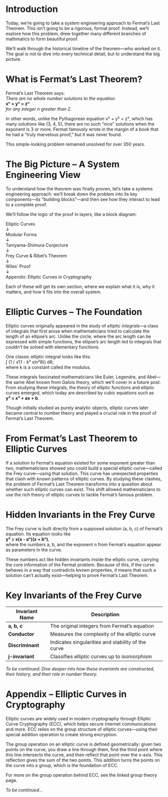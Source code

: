 
# Introduction
Today, we’re going to take a system engineering approach to Fermat’s Last Theorem. This isn’t going to be a rigorous, formal proof. Instead, we’ll explore how this problem, drew together many different branches of mathmatics to form beautiful proof.

We’ll walk through the historical timeline of the theorem—who worked on it. The goal is not to dive into every technical detail, but to understand the big picture.


# What is Fermat’s Last Theorem?
Fermat’s Last Theorem says:  
*There are no whole number solutions to the equation*  
**xⁿ + yⁿ = zⁿ**  
*for any integer n greater than 2.*

In other words, unlike the Pythagorean equation x² + y² = z², which has many solutions like (3, 4, 5), there are no such “nice” solutions when the exponent is 3 or more. Fermat famously wrote in the margin of a book that he had a “truly marvelous proof,” but it was never found.

This simple-looking problem remained unsolved for over 350 years.

# The Big Picture – A System Engineering View
To understand how the theorem was finally proven, let’s take a systems engineering approach: we’ll break down the problem into its key components—its “building blocks”—and then see how they interact to lead to a complete proof.

We’ll follow the logic of the proof in layers, like a block diagram:

Elliptic Curves  
↓  
Modular Forms  
↓  
Taniyama-Shimura Conjecture  
↓  
Frey Curve & Ribet’s Theorem  
↓  
Wiles’ Proof  
↓  
Appendix: Elliptic Curves in Cryptography

Each of these will get its own section, where we explain what it is, why it matters, and how it fits into the overall system.

# Elliptic Curves – The Foundation
Elliptic curves originally appeared in the study of *elliptic integrals*—a class of integrals that first arose when mathematicians tried to calculate the length of an ellipse’s arc. Unlike the circle, where the arc length can be expressed with simple functions, the ellipse’s arc length led to integrals that couldn’t be solved with elementary functions.

One classic elliptic integral looks like this:  
∫ (1 / √(1 - k² sin²θ)) dθ,  
where k is a constant called the modulus.

These integrals fascinated mathematicians like Euler, Legendre, and Abel—the same Abel known from Galois theory, which we’ll cover in a future post. From studying these integrals, the theory of elliptic functions and elliptic curves emerged, which today are described by cubic equations such as  
**y² = x³ + ax + b**.

Though initially studied as purely analytic objects, elliptic curves later became central to number theory and played a crucial role in the proof of Fermat’s Last Theorem.

# From Fermat’s Last Theorem to Elliptic Curves
If a solution to Fermat’s equation existed for some exponent greater than two, mathematicians showed you could build a special elliptic curve—called the Frey curve—using that solution. This curve has unexpected properties that clash with known patterns of elliptic curves. By studying these clashes, the problem of Fermat’s Last Theorem transforms into a question about whether such elliptic curves can exist. This shift allowed mathematicians to use the rich theory of elliptic curves to tackle Fermat’s famous problem.

# Hidden Invariants in the Frey Curve
The Frey curve is built directly from a supposed solution (a, b, c) of Fermat’s equation. Its equation looks like  
**y² = x(x - aⁿ)(x + bⁿ)**,  
where the numbers a, b, and the exponent n from Fermat’s equation appear as parameters in the curve.

These numbers act like hidden invariants inside the elliptic curve, carrying the core information of the Fermat problem. Because of this, if the curve behaves in a way that contradicts known properties, it means that such a solution can’t actually exist—helping to prove Fermat’s Last Theorem.

# Key Invariants of the Frey Curve

| Invariant Name      | Description                                             |
|--------------------|---------------------------------------------------------|
| **a, b, c**        | The original integers from Fermat’s equation            |
| **Conductor**       | Measures the complexity of the elliptic curve           |
| **Discriminant**    | Indicates singularities and stability of the curve      |
| **j-invariant**     | Classifies elliptic curves up to isomorphism            |

*To be continued: Dive deeper into how these invariants are constructed, their history, and their role in number theory.*

# Appendix – Elliptic Curves in Cryptography
Elliptic curves are widely used in modern cryptography through Elliptic Curve Cryptography (ECC), which helps secure internet communications and more. ECC relies on the group structure of elliptic curves—using their special addition operation to create strong encryption.

The group operation on an elliptic curve is defined geometrically: given two points on the curve, you draw a line through them, find the third point where this line intersects the curve, and then reflect that point over the x-axis. This reflection gives the sum of the two points. This addition turns the points on the curve into a group, which is the foundation of ECC.

For more on the group operation behind ECC, see the linked group theory page.

*To be continued…*